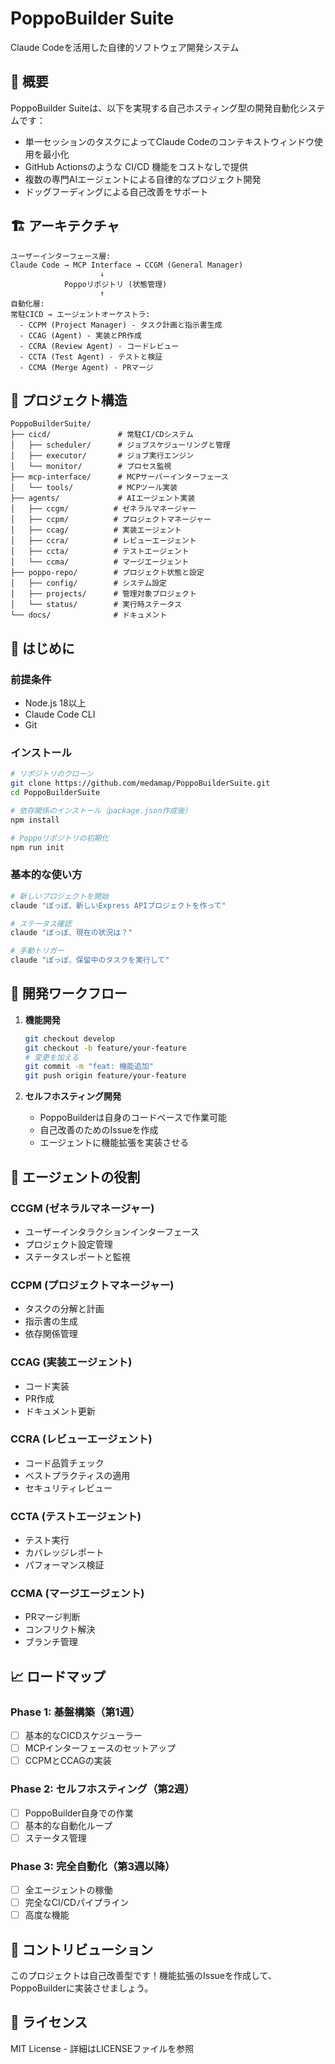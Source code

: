 # PoppoBuilder Suite

Claude Codeを活用した自律的ソフトウェア開発システム

## 🎯 概要

PoppoBuilder Suiteは、以下を実現する自己ホスティング型の開発自動化システムです：
- 単一セッションのタスクによってClaude Codeのコンテキストウィンドウ使用を最小化
- GitHub Actionsのような CI/CD 機能をコストなしで提供
- 複数の専門AIエージェントによる自律的なプロジェクト開発
- ドッグフーディングによる自己改善をサポート

## 🏗️ アーキテクチャ

```
ユーザーインターフェース層:
Claude Code → MCP Interface → CCGM (General Manager)
                    ↓
            Poppoリポジトリ (状態管理)
                    ↑
自動化層:
常駐CICD → エージェントオーケストラ:
  - CCPM (Project Manager) - タスク計画と指示書生成
  - CCAG (Agent) - 実装とPR作成
  - CCRA (Review Agent) - コードレビュー
  - CCTA (Test Agent) - テストと検証
  - CCMA (Merge Agent) - PRマージ
```

## 📁 プロジェクト構造

```
PoppoBuilderSuite/
├── cicd/               # 常駐CI/CDシステム
│   ├── scheduler/      # ジョブスケジューリングと管理
│   ├── executor/       # ジョブ実行エンジン
│   └── monitor/        # プロセス監視
├── mcp-interface/      # MCPサーバーインターフェース
│   └── tools/          # MCPツール実装
├── agents/             # AIエージェント実装
│   ├── ccgm/          # ゼネラルマネージャー
│   ├── ccpm/          # プロジェクトマネージャー
│   ├── ccag/          # 実装エージェント
│   ├── ccra/          # レビューエージェント
│   ├── ccta/          # テストエージェント
│   └── ccma/          # マージエージェント
├── poppo-repo/        # プロジェクト状態と設定
│   ├── config/        # システム設定
│   ├── projects/      # 管理対象プロジェクト
│   └── status/        # 実行時ステータス
└── docs/              # ドキュメント
```

## 🚀 はじめに

### 前提条件
- Node.js 18以上
- Claude Code CLI
- Git

### インストール
```bash
# リポジトリのクローン
git clone https://github.com/medamap/PoppoBuilderSuite.git
cd PoppoBuilderSuite

# 依存関係のインストール（package.json作成後）
npm install

# Poppoリポジトリの初期化
npm run init
```

### 基本的な使い方
```bash
# 新しいプロジェクトを開始
claude "ぽっぽ、新しいExpress APIプロジェクトを作って"

# ステータス確認
claude "ぽっぽ、現在の状況は？"

# 手動トリガー
claude "ぽっぽ、保留中のタスクを実行して"
```

## 🔄 開発ワークフロー

1. **機能開発**
   ```bash
   git checkout develop
   git checkout -b feature/your-feature
   # 変更を加える
   git commit -m "feat: 機能追加"
   git push origin feature/your-feature
   ```

2. **セルフホスティング開発**
   - PoppoBuilderは自身のコードベースで作業可能
   - 自己改善のためのIssueを作成
   - エージェントに機能拡張を実装させる

## 🤖 エージェントの役割

### CCGM (ゼネラルマネージャー)
- ユーザーインタラクションインターフェース
- プロジェクト設定管理
- ステータスレポートと監視

### CCPM (プロジェクトマネージャー)
- タスクの分解と計画
- 指示書の生成
- 依存関係管理

### CCAG (実装エージェント)
- コード実装
- PR作成
- ドキュメント更新

### CCRA (レビューエージェント)
- コード品質チェック
- ベストプラクティスの適用
- セキュリティレビュー

### CCTA (テストエージェント)
- テスト実行
- カバレッジレポート
- パフォーマンス検証

### CCMA (マージエージェント)
- PRマージ判断
- コンフリクト解決
- ブランチ管理

## 📈 ロードマップ

### Phase 1: 基盤構築（第1週）
- [ ] 基本的なCICDスケジューラー
- [ ] MCPインターフェースのセットアップ
- [ ] CCPMとCCAGの実装

### Phase 2: セルフホスティング（第2週）
- [ ] PoppoBuilder自身での作業
- [ ] 基本的な自動化ループ
- [ ] ステータス管理

### Phase 3: 完全自動化（第3週以降）
- [ ] 全エージェントの稼働
- [ ] 完全なCI/CDパイプライン
- [ ] 高度な機能

## 🤝 コントリビューション

このプロジェクトは自己改善型です！機能拡張のIssueを作成して、PoppoBuilderに実装させましょう。

## 📄 ライセンス

MIT License - 詳細はLICENSEファイルを参照